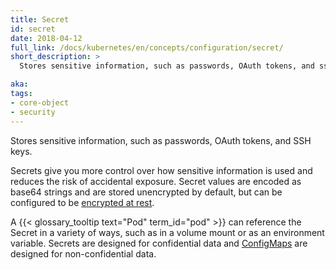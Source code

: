 ```yaml
---
title: Secret
id: secret
date: 2018-04-12
full_link: /docs/kubernetes/en/concepts/configuration/secret/
short_description: >
  Stores sensitive information, such as passwords, OAuth tokens, and ssh keys.

aka:
tags:
- core-object
- security
---
```

 Stores sensitive information, such as passwords, OAuth tokens, and SSH keys.

<!--more-->

Secrets give you more control over how sensitive information is used and reduces
the risk of accidental exposure. Secret values are encoded as base64 strings and
are stored unencrypted by default, but can be configured to be
[encrypted at rest](/docs/kubernetes/en/tasks/administer-cluster/encrypt-data/#ensure-all-secrets-are-encrypted).

A {{< glossary_tooltip text="Pod" term_id="pod" >}} can reference the Secret in
a variety of ways, such as in a volume mount or as an environment variable.
Secrets are designed for confidential data and
[ConfigMaps](/docs/kubernetes/en/tasks/configure-pod-container/configure-pod-configmap/) are
designed for non-confidential data.